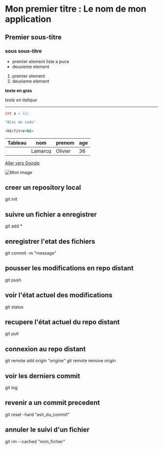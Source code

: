 # Mon premier titre : Le nom de mon application
## Premier sous-titre
### sous sous-titre

+ premier element liste a puce
+ deuxieme element

1. premier element
2. deuxieme element

**texte en gras**

*texte en italique*

---


``` Java
int a = 12;

"Bloc de code"

```
```HTML
<h1>Titre<h1>
```

|Tableau|nom|prenom|age|
|---|---|---|---|
|   |Lamarcq|Olivier|36|

[Aller vers Google]("http://google.com")

[^1]: Note en bas de page

![Mon image](https://media.istockphoto.com/photos/tidal-swirl-at-saltstraumen-maelstrom-in-northern-norway-picture-id1328519923?s=612x612)

## creer un repository local
git init

## suivre un fichier a enregistrer
git add *

## enregistrer l'etat des fichiers
git commit -m "message"

## pousser les modifications en repo distant
git push

## voir l'état actuel des modifications
git status

## recupere l'état actuel du repo distant
git pull

## connexion au repo distant
git remote add origin "origine"
git remote remove origin

## voir les derniers commit
git log

## revenir a un commit precedent
git reset -hard "ash_du_commit"

## annuler le suivi d'un fichier
git rm --cached "nom_fichier"